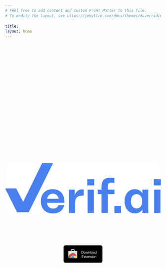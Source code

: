 ```yaml
---
# Feel free to add content and custom Front Matter to this file.
# To modify the layout, see https://jekyllrb.com/docs/themes/#overriding-theme-defaults

title: 
layout: home
---
```

<style>
    .main {
        margin: 400px auto;
        position: center;
    }

    .logo {
        top: 0;
        left: 0;
        min-width: 100%;
        min-height: 100%;
        width: auto;
        height: auto;
        /* z-index: -1; */
    }

    .download {
        margin: 100px;
        display: block;
        width: 25%;
        margin-left: auto;
        margin-right: auto;
    }

</style>

<div class="main">
    <img src="/images/index/verifai_logo.svg" class="logo">
    <a href="https://chromewebstore.google.com/">
        <img src="/images/index/download_now.svg" class="download">
    </a>
<div>

